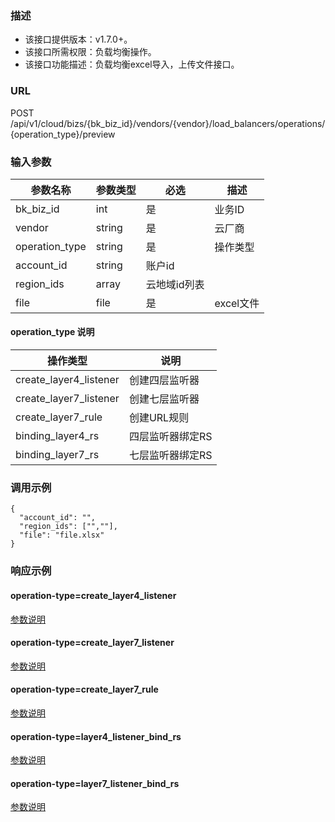 ### 描述

- 该接口提供版本：v1.7.0+。
- 该接口所需权限：负载均衡操作。
- 该接口功能描述：负载均衡excel导入，上传文件接口。

### URL

POST /api/v1/cloud/bizs/{bk_biz_id}/vendors/{vendor}/load_balancers/operations/{operation_type}/preview

### 输入参数

| 参数名称           | 参数类型   | 必选      | 描述      |
|----------------|--------|---------|---------|
| bk_biz_id      | int    | 是       | 业务ID    |
| vendor         | string | 是       | 云厂商     |
| operation_type | string | 是       | 操作类型    |
| account_id     | string | 账户id    |
| region_ids     | array  | 云地域id列表 |
| file           | file   | 是       | excel文件 |

#### operation_type 说明

| 操作类型                   | 说明        |
|------------------------|-----------|
| create_layer4_listener | 创建四层监听器   |
| create_layer7_listener | 创建七层监听器   |
| create_layer7_rule     | 创建URL规则   |
| binding_layer4_rs      | 四层监听器绑定RS |
| binding_layer7_rs      | 七层监听器绑定RS |


### 调用示例
```multipart/form-data
{
  "account_id": "",
  "region_ids": ["",""],
  "file": "file.xlsx"
}
```

### 响应示例

#### operation-type=create_layer4_listener
[参数说明](import-response/create_layer4_listener_resp.md)

#### operation-type=create_layer7_listener
[参数说明](import-response/create_layer7_listener_resp.md)

#### operation-type=create_layer7_rule
[参数说明](import-response/create_layer7_rule_resp)

#### operation-type=layer4_listener_bind_rs
[参数说明](import-response/binding_layer4_rs_resp)

#### operation-type=layer7_listener_bind_rs
[参数说明](import-response/binding_layer7_rs_resp)
